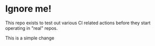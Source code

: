 # Ignore me!

This repo exists to test out various CI related actions before they start operating in "real" repos.

<!--

ponylang/action-testing@0.30.24

-->

This is a simple change
